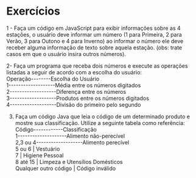 # Exercícios

1 - Faça um código em JavaScript para exibir informações sobre as 4 estações, o usuário deve informar um número (1 para Primeira, 2 para Verão, 3 para Outono e 4 para Inverno) ao informar o número ele deve receber alguma informação de texto sobre aquela estação. (obs: trate casos em que o usuário insira outros números).

2- Faça um programa que receba dois números e execute as operações listadas a seguir de acordo com a escolha do usuário: 
<br>Operação--------Escolha do Usuário 
<br>1-------------------Média entre os números digitados
<br>2-------------------Diferença entre os números
<br>3-------------------Produtos entre os números digitados
<br>4-------------------Divisão do primeiro pelo segundo

3.	Faça um código Java que leia o código de um determinado produto e mostre sua classificação. Utilize a seguinte tabela como referência:
<br>Código------------Classificação
<br>1--------------------Alimento não-perecível
<br>2,3 ou 4-------------------Alimento perecível
<br>5 ou 6                   |   Vestuário
<br>7                        |   Higiene Pessoal
<br>8 até 15                 |   Limpeza e Utensílios Domésticos
<br>Qualquer outro código    | Código inválido
